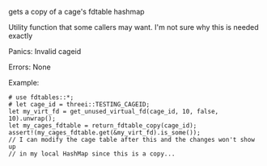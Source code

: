 gets a copy of a cage's fdtable hashmap

Utility function that some callers may want.  I'm not sure why this is 
needed exactly

Panics:
    Invalid cageid

Errors:
    None

Example:
```
# use fdtables::*;
# let cage_id = threei::TESTING_CAGEID;
let my_virt_fd = get_unused_virtual_fd(cage_id, 10, false, 10).unwrap();
let my_cages_fdtable = return_fdtable_copy(cage_id);
assert!(my_cages_fdtable.get(&my_virt_fd).is_some());
// I can modify the cage table after this and the changes won't show up
// in my local HashMap since this is a copy...
```
